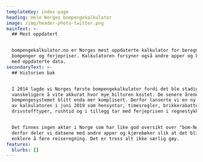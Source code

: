 ```yaml
---
templateKey: index-page
heading: Hele Norges bompengekalkulator
image: /img/header-photo-twitter.png
mainText: >-
  ## Mest oppdatert


  bompengekalkulator.no er Norges mest oppdaterte kalkulator for beregning av
  bompenger og ferjepriser. Kalkulatoren forsyner også andre apper og kjørebøker
  med oppdaterte data.
secondaryText: >-
  ## Historien bak


  I 2014 lagde vi Norges første bompengekalkulator fordi det ble stadig
  vanskeligere å vite akkurat hvor mye bilturen kostet. De senere årene har
  bompengesystemet blitt enda mer komplisert. Derfor lanserte vi en ny versjon
  av kalkulatoren i juni 2019 som hensyntar, timesregler, brikkerabatter,
  drivstofftyper, rushtid og i tillegg tar med ferjeprisen i regnestykket.


  Det finnes ingen aktør i Norge som har like god oversikt over "bom-Norge",
  derfor deler vi dataene med andre apper og kjørebøker slik at det blir enda
  enklere å føre reiseregning. Det er tross alt ikke særlig gøy.
features:
  blurbs: []
---
```


